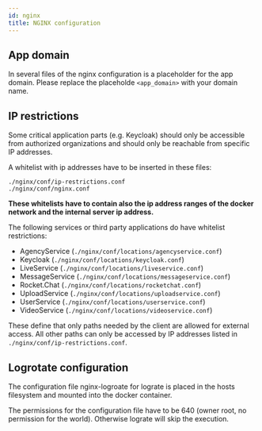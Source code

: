 ```yaml
---
id: nginx
title: NGINX configuration
---
```


## App domain

In several files of the nginx configuration is a placeholder for the app domain. Please replace the placeholde `<app_domain>` with your domain name.

## IP restrictions

Some critical application parts (e.g. Keycloak) should only be accessible from authorized organizations and should only be reachable from specific IP addresses.

A whitelist with ip addresses have to be inserted in these files:

`./nginx/conf/ip-restrictions.conf` \
`./nginx/conf/nginx.conf`

__These whitelists have to contain also the ip address ranges of the docker network and the internal server ip address.__

The following services or third party applications do have whitelist restrictions:
- AgencyService (`./nginx/conf/locations/agencyservice.conf`)
- Keycloak (`./nginx/conf/locations/keycloak.conf`)
- LiveService (`./nginx/conf/locations/liveservice.conf`)
- MessageService (`./nginx/conf/locations/messageservice.conf`)
- Rocket.Chat (`./nginx/conf/locations/rocketchat.conf`)
- UploadService (`./nginx/conf/locations/uploadservice.conf`)
- UserService (`./nginx/conf/locations/userservice.conf`)
- VideoService (`./nginx/conf/locations/videoservice.conf`)

These define that only paths needed by the client are allowed for external access. All other paths can only be accessed by IP addresses listed in `./nginx/conf/ip-restrictions.conf`.

## Logrotate configuration

The configuration file nginx-logroate for lograte is placed in the hosts filesystem and mounted into the docker container.

The permissions for the configuration file have to be 640 (owner root, no permission for the world). Otherwise lograte will skip the execution.
